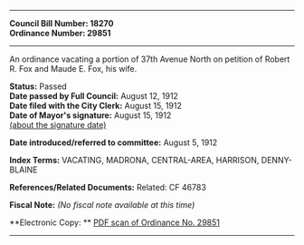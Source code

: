 * * * * *  
  
**Council Bill Number: [](#h0)[](#h2)18270**   
**Ordinance Number: 29851**  
  
* * * * *  
  
An ordinance vacating a portion of 37th Avenue North on petition of Robert R. Fox and Maude E. Fox, his wife.  
  
**Status:** Passed   
**Date passed by Full Council:** August 12, 1912   
**Date filed with the City Clerk:** August 15, 1912   
**Date of Mayor's signature:** August 15, 1912   
[(about the signature date)](/~public/approvaldate.htm)   
  
  
**Date introduced/referred to committee:** August 5, 1912   
  
**Index Terms:** VACATING, MADRONA, CENTRAL-AREA, HARRISON, DENNY-BLAINE  
  
**References/Related Documents:** Related: CF 46783  
  
**Fiscal Note:** *(No fiscal note available at this time)*  
  
**Electronic Copy: ** [PDF scan of Ordinance No. 29851](/~archives/Ordinances/Ord_29851.pdf)  
  
* * * * *  

